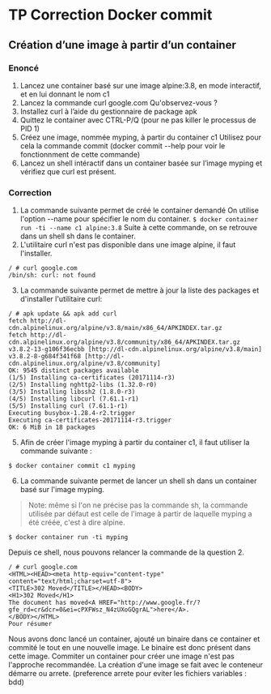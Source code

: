 # TP Correction Docker commit

## Création d’une image à partir d’un container
### Enoncé
1. Lancez une container basé sur une image alpine:3.8, en mode interactif, et en lui donnant
le nom c1
2. Lancez la commande curl google.com
Qu'observez-vous ?
3. Installez curl à l’aide du gestionnaire de package apk
4. Quittez le container avec CTRL-P/Q (pour ne pas killer le processus de PID 1)
5. Créez une image, nommée myping, à partir du container c1
Utilisez pour cela la commande commit (docker commit --help pour voir le fonctionnment de
cette commande)
6. Lancez un shell intéractif dans un container basée sur l’image myping et vérifiez que curl est présent.

### Correction
1. La commande suivante permet de créé le container demandé
On utilise l'option --name pour spécifier le nom du container.
```$ docker container run -ti --name c1 alpine:3.8```
Suite à cette commande, on se retrouve dans un shell sh dans le container.
2. L'utilitaire curl n'est pas disponible dans une image alpine, il faut l'installer.
```
/ # curl google.com
/bin/sh: curl: not found
```
3. La commande suivante permet de mettre à jour la liste des packages et d'installer
l'utilitaire curl:
```
/ # apk update && apk add curl
fetch http://dl-cdn.alpinelinux.org/alpine/v3.8/main/x86_64/APKINDEX.tar.gz
fetch http://dl-cdn.alpinelinux.org/alpine/v3.8/community/x86_64/APKINDEX.tar.gz
v3.8.2-13-g106f36ecbb [http://dl-cdn.alpinelinux.org/alpine/v3.8/main]
v3.8.2-8-g684f341f68 [http://dl-cdn.alpinelinux.org/alpine/v3.8/community]
OK: 9545 distinct packages available
(1/5) Installing ca-certificates (20171114-r3)
(2/5) Installing nghttp2-libs (1.32.0-r0)
(3/5) Installing libssh2 (1.8.0-r3)
(4/5) Installing libcurl (7.61.1-r1)
(5/5) Installing curl (7.61.1-r1)
Executing busybox-1.28.4-r2.trigger
Executing ca-certificates-20171114-r3.trigger
OK: 6 MiB in 18 packages
```
5. Afin de créer l'image myping à partir du container c1, il faut utiliser la commande suivante :

```$ docker container commit c1 myping```

6. La commande suivante permet de lancer un shell sh dans un container basé sur l'image myping.
> Note: même si l'on ne précise pas la commande sh, la commande utilisée par défaut est celle
de l'image à partir de laquelle myping a été créée, c'est à dire alpine.

```$ docker container run -ti myping```

Depuis ce shell, nous pouvons relancer la commande de la question 2.
```
/ # curl google.com
<HTML><HEAD><meta http-equiv="content-type" content="text/html;charset=utf-8">
<TITLE>302 Moved</TITLE></HEAD><BODY>
<H1>302 Moved</H1>
The document has moved<A HREF="http://www.google.fr/?
gfe_rd=cr&dcr=0&ei=cPXFWsz_N4zUXoGQgrAL">here</A>.
</BODY></HTML>
Pour résumer
```
Nous avons donc lancé un container, ajouté un binaire dans ce container et commité le tout en
une nouvelle image. Le binaire est donc présent dans cette image. Commiter un container
pour créer une image n'est pas l'approche recommandée. 
La création d'une image se fait avec le conteneur démarre ou arrete. (preference arrete pour eviter les fichiers variables : bdd)
